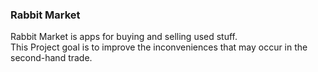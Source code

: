 ### Rabbit Market   

Rabbit Market is apps for buying and selling used stuff.   
This Project goal is to improve the inconveniences that may occur in the second-hand trade.    
